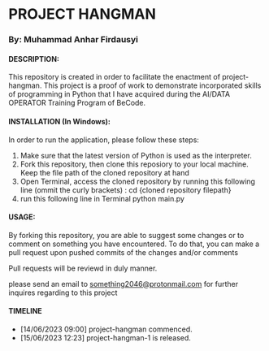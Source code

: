 # PROJECT HANGMAN 

### By: Muhammad Anhar Firdausyi

#### DESCRIPTION:
This repository is created in order to facilitate the enactment of project-hangman.
This project is a proof of work to demonstrate incorporated skills of programming in Python that I have acquired during the AI/DATA OPERATOR Training Program of BeCode. 

#### INSTALLATION (In Windows):
  In order to run the application, please follow these steps:
  1. Make sure that the latest version of Python is used as the interpreter. 
  2. Fork this repository, then clone this reposiory to your local machine. Keep the file path of the cloned repository at hand
  3. Open Terminal, access the cloned repository by running this following line (ommit the curly brackets) :
      cd {cloned repository filepath} 
  4. run this following line in Terminal
      python main.py
  

#### USAGE:
  By forking this repository, you are able to suggest some changes or to comment on something you have encountered. To do that, you can make a pull request upon pushed commits of the changes and/or comments
  
  Pull requests will be reviewd in duly manner. 

  please send an email to something2046@protonmail.com for further inquires regarding to this project


#### TIMELINE
   - [14/06/2023 09:00]
      project-hangman commenced.
   - [15/06/2023 12:23]
      project-hangman-1 is released.

